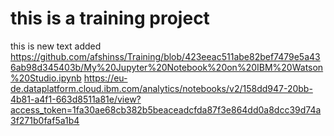# this is a training project
this is new text added
https://github.com/afshinss/Training/blob/423eeac511abe82bef7479e5a436ab98d345403b/My%20Jupyter%20Notebook%20on%20IBM%20Watson%20Studio.ipynb
https://eu-de.dataplatform.cloud.ibm.com/analytics/notebooks/v2/158dd947-20bb-4b81-a4f1-663d8511a81e/view?access_token=1fa30ae68cb382b5beaceadcfda87f3e864dd0a8dcc39d74a3f271b0faf5a1b4
